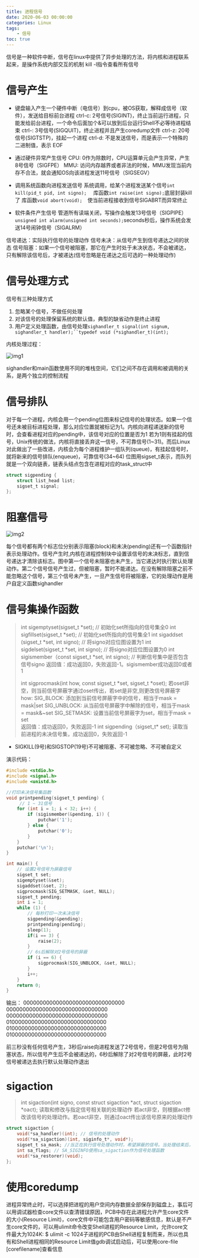 ```yaml
---
title: 进程信号
date: 2020-06-03 00:00:00
categories: Linux
tags:
    - 信号
toc: true
---
```


信号是一种软件中断，信号在linux中提供了异步处理的方法，将内核和进程联系起来，是操作系统内部交互的机制
kill -l指令查看所有信号

# 信号产生

* 键盘输入产生一个硬件中断（电信号）到cpu，被OS获取，解释成信号（软件），发送给目标前台进程
  ctrl-c: 2号信号(SIGINT)，终止当前运行进程，只能发给前台进程，一个命令后面加个&可以放到后台运行Shell不必等待进程结束
  ctrl-\: 3号信号(SIGQUIT)，终止进程并且产生coredump文件
  ctrl-z: 20号信号(SIGTSTP)，挂起一个进程
  ctrl-d: 不是发送信号，而是表示一个特殊的二进制值，表示 EOF

* 通过硬件异常产生信号
  CPU: 0作为除数时，CPU运算单元会产生异常，产生8号信号（SIGFPE）
  MMU: 访问内存越界或者非法的时候，MMU发现当前内存不合法，就会通知OS向该进程发送11号信号（SIGSEGV）

* 调用系统函数向进程发送信号
  系统调用，给某个进程发送某个信号`int kill(pid_t pid, int signo);  `
  库函数`int raise(int signo);`底层封装kill了
  库函数`void abort(void);  `使当前进程接收到信号SIGABRT而异常终止 

* 软件条件产生信号
  管道所有读端关闭，写操作会触发13号信号（SIGPIPE）
  `unsigned int alarm(unsigned int seconds);`seconds秒后，操作系统会发送14号闹钟信号（SIGALRM）

信号递达：实际执行信号的处理动作
信号未决：从信号产生到信号递达之间的状态
信号阻塞：如果一个信号被阻塞，那它在产生时处于未决状态，不会被递达，只有解除该信号后，才被递达(信号忽略是在递达之后可选的一种处理动作)

# 信号处理方式

信号有三种处理方式
1. 忽略某个信号，不做任何处理
2. 对该信号的处理保留系统的默认值，典型的缺省动作是终止进程
3. 用户定义处理函数，由信号处理`sighandler_t signal(int signum, sighandler_t handler);``typedef void (*sighandler_t)(int);`

内核处理过程：

![img1](img1.png)

sighandler和main函数使用不同的堆栈空间，它们之间不存在调用和被调用的关系，是两个独立的控制流程

# 信号排队

对于每一个进程，内核会用一个pending位图来标记信号的处理状态。如果一个信号还未被目标进程处理，那么对应位置就被标记为1。内核向进程递送新的信号时，会查看进程对应的pending中，该信号对应的位置是否为1
若为1则有挂起的信号，Unix传统的做法，内核将直接丢弃这一信号，不可靠信号(1\~31)。而后Linux对此做出了一些改进，内核会为每个进程维护一组队列(queue)，有挂起信号时，就将新来的信号排队(enqueue)，可靠信号(34\~64)
位图用sigset_t表示，而队列就是一个双向链表，链表头结点包含在进程对应的task_struct中

```c
struct sigpending {
	struct list_head list;
	sigset_t signal;
};
```

# 阻塞信号

![img2](img2.png)

每个信号都有两个标志位分别表示阻塞(block)和未决(pending)还有一个函数指针表示处理动作。信号产生时,内核在进程控制块中设置该信号的未决标志，直到信号递达才清除该标志。图中第一个信号未阻塞也未产生，当它递达时执行默认处理动作。第二个信号信号产生过，但被阻塞，暂时不能递达。在没有解除阻塞之前不能忽略这个信号，第三个信号未产生，一旦产生信号将被阻塞，它的处理动作是用户自定义函数sighandler

# 信号集操作函数

> int sigemptyset(sigset_t \*set); // 初始化set所指向的信号集全0
> int sigfillset(sigset_t \*set); // 初始化set所指向的信号集全1
> int sigaddset (sigset_t \*set, int signo); // 将signo对应位图设置为1
> int sigdelset(sigset_t \*set, int signo); // 将signo对应位图设置为0
> int sigismember（const sigset_t \*set, int signo); // 判断信号集中是否包含信号signo
> 返回值：成功返回0，失败返回-1。sigismember成功返回0或者1
>
> int sigprocmask(int how, const sigset_t \*set, sigset_t \*oset);
> 若oset非空，则当前信号屏蔽字通过oset传出，若set是非空,则更改信号屏蔽字
> how:
    SIG_BLOCK: 添加到当前信号屏蔽字中的信号，相当于mask = mask|set
    SIG_UNBLOCK: 从当前信号屏蔽字中解除的信号，相当于mask = mask&~set
    SIG_SETMASK: 设置当前信号屏蔽字为set，相当于mask = set    
    返回值：成功返回0，失败返回-1
> int sigpending（sigset_t\* set); 读取当前进程的未决信号集，成功返回0，失败返回-1

* SIGKILL(9号)和SIGSTOP(19号)不可被阻塞、不可被忽略、不可被自定义

演示代码：

```c
#include <stdio.h>
#include <signal.h>
#include <unistd.h>

//打印未决信号集函数
void printpending(sigset_t pending) {
     // 1 ~ 31信号
    for (int i = 1; i < 32; i++) {
        if (sigismember(&pending, i)) {
            putchar('1');
        } else {
            putchar('0');
        }
    }
    putchar('\n');
}

int main() {
    // 设置2号信号为屏蔽信号
    sigset_t set;
    sigemptyset(&set);
    sigaddset(&set, 2);
    sigprocmask(SIG_SETMASK, &set, NULL);
    sigset_t pending;
    int i = 1;
    while (1) {
        // 每秒打印一次未决信号
        sigpending(&pending);
        printpending(pending);
        sleep(1);
        if(i == 3) {
            raise(2);
        }
        // 6s后解除对2号信号的屏蔽
        if (i == 6) {
            sigprocmask(SIG_UNBLOCK, &set, NULL);
        }
        i++;
    }
    return 0;
}
```

输出：
0000000000000000000000000000000
0000000000000000000000000000000
0000000000000000000000000000000
0100000000000000000000000000000
0100000000000000000000000000000
0100000000000000000000000000000

前三秒没有任何信号产生，3秒后raise向进程发送了2号信号，但是2号信号为阻塞状态，所以信号产生后不会被递达的，6秒后解除了对2号信号的屏蔽，此时2号信号被递达去执行默认处理动作退出

# sigaction

>  int sigaction(int signo, const struct sigaction \*act, struct sigaction \*oact);
>  读取和修改与指定信号相关联的处理动作
>  若act非空，则根据act修改该信号的处理动作。若oact非空，则通过oact传出该信号原来的处理动作

```c
struct sigaction {
	void(*sa_handler)(int); // 信号的处理动作
	void(*sa_sigaction)(int, siginfo_t*, void*);
	sigset_t sa_mask; //当正在执行信号处理动作时，希望屏蔽的信号。当处理结束后，自动解除屏蔽
	int sa_flags; // SA_SIGINFO使用sa_sigaction作为信号处理函数
	void(*sa_restorer)(void);
};
```

# 使用coredump

进程异常终止时，可以选择把进程的用户空间内存数据全部保存到磁盘上，事后可以用调试器检查core文件以查清错误原因，PCB中存在此进程允许产生core文件的大小(Resource Limit)，core文件中可能包含用户密码等敏感信息，默认是不产生core文件的，可以用ulimit命令改变Shell进程的Resource Limit，允许core文件最大为1024K: $ ulimit -c 1024子进程的PCB由Shell进程复制而来，所以也具有和Shell进程相同的Resource Limit值gdb调试启动后，可以使用core-file [corefilename]查看信息
